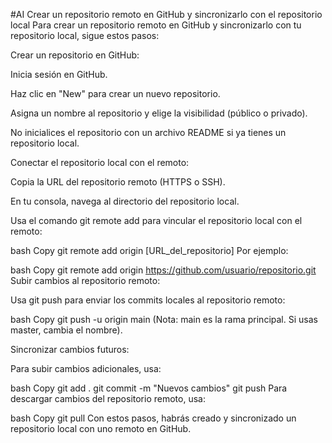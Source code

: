 #AI
Crear un repositorio remoto en GitHub y sincronizarlo con el repositorio local
Para crear un repositorio remoto en GitHub y sincronizarlo con tu repositorio local, sigue estos pasos:

Crear un repositorio en GitHub:

Inicia sesión en GitHub.

Haz clic en "New" para crear un nuevo repositorio.

Asigna un nombre al repositorio y elige la visibilidad (público o privado).

No inicialices el repositorio con un archivo README si ya tienes un repositorio local.

Conectar el repositorio local con el remoto:

Copia la URL del repositorio remoto (HTTPS o SSH).

En tu consola, navega al directorio del repositorio local.

Usa el comando git remote add para vincular el repositorio local con el remoto:

bash
Copy
git remote add origin [URL_del_repositorio]
Por ejemplo:

bash
Copy
git remote add origin https://github.com/usuario/repositorio.git
Subir cambios al repositorio remoto:

Usa git push para enviar los commits locales al repositorio remoto:

bash
Copy
git push -u origin main
(Nota: main es la rama principal. Si usas master, cambia el nombre).

Sincronizar cambios futuros:

Para subir cambios adicionales, usa:

bash
Copy
git add .
git commit -m "Nuevos cambios"
git push
Para descargar cambios del repositorio remoto, usa:

bash
Copy
git pull
Con estos pasos, habrás creado y sincronizado un repositorio local con uno remoto en GitHub.

